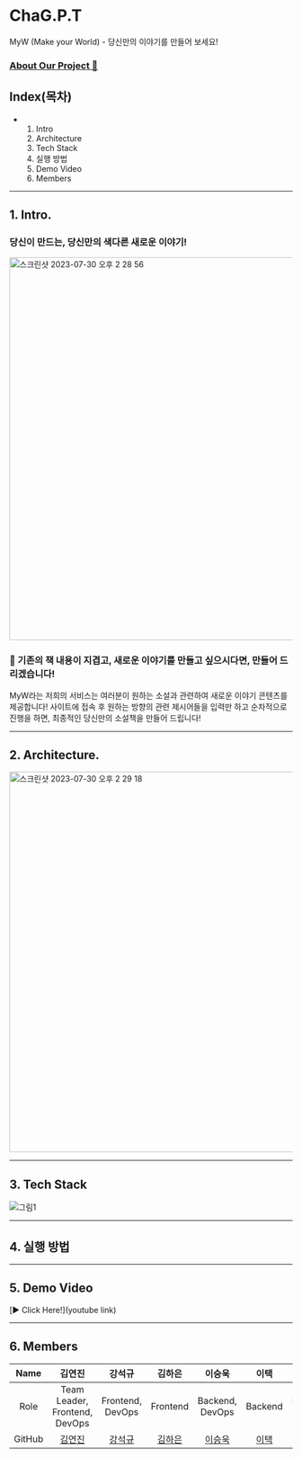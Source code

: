 # ChaG.P.T

MyW (Make your World) - 당신만의 이야기를 만들어 보세요!

### [About Our Project 📕](https://medium.com/@chan4im/2023-silicon-valley-summer-bootcamp-chag-p-t-make-your-own-story-8421e5f6c3e9)

## Index(목차)
- 1. Intro
  2. Architecture
  3. Tech Stack
  4. 실행 방법
  5. Demo Video
  6. Members

- - - 

## 1. Intro.
### 당신이 만드는, 당신만의 색다른 새로운 이야기!
<img width="681" alt="스크린샷 2023-07-30 오후 2 28 56" src="https://github.com/2023SVBootcamp-Team-A/project/assets/104286511/2b76221c-0af5-4f1c-ad8c-64eb36dc8b35">

### 📕 기존의 책 내용이 지겹고, 새로운 이야기를 만들고 싶으시다면, 만들어 드리겠습니다!
MyW라는 저희의 서비스는 여러분이 원하는 소설과 관련하여 새로운 이야기 콘텐츠를 제공합니다!
사이트에 접속 후 원하는 방향의 관련 제시어들을 입력만 하고 순차적으로 진행을 하면, 최종적인 당신만의 소설책을 만들어 드립니다!

- - - 
## 2. Architecture.
<img width="677" alt="스크린샷 2023-07-30 오후 2 29 18" src="https://github.com/2023SVBootcamp-Team-A/project/assets/104286511/8afe4370-e001-4028-b4e3-7f202fce962d">

- - - 
## 3. Tech Stack
![그림1](https://github.com/2023SVBootcamp-Team-A/project/assets/104286511/126a15dc-b63a-4e8a-b848-3b00162ad280)

- - - 
## 4. 실행 방법


- - - 
## 5. Demo Video
[▶️ Click Here!](youtube link)

- - - 
## 6. Members
| Name | 김연진 | 강석규 | 김하은 | 이승욱 | 이택 | 임형찬 | 채영진 |
| :----: | :----: | :----: | :----: | :----: | :----: | :----: | :----: |
|Role|Team Leader, Frontend, DevOps|Frontend, DevOps|Frontend|Backend, DevOps|Backend|Frontend, AI|Backend|
|GitHub|[김연진](https://github.com/homebdy)|[강석규](https://github.com/AlgeMoya)|[김하은](https://github.com/HaeunKim01)|[이승욱](https://github.com/josephuk77)|[이택](https://github.com/LeeTaek2T)|[임형찬](https://github.com/V2LLAIN)|[채영진](https://github.com/youngjin516)|

